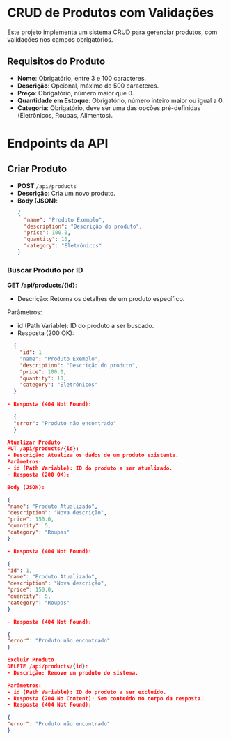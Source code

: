 # CRUD de Produtos com Validações

Este projeto implementa um sistema CRUD para gerenciar produtos, com validações nos campos obrigatórios.

## Requisitos do Produto
- **Nome**: Obrigatório, entre 3 e 100 caracteres.
- **Descrição**: Opcional, máximo de 500 caracteres.
- **Preço**: Obrigatório, número maior que 0.
- **Quantidade em Estoque**: Obrigatório, número inteiro maior ou igual a 0.
- **Categoria**: Obrigatório, deve ser uma das opções pré-definidas (Eletrônicos, Roupas, Alimentos).

# Endpoints da API

## Criar Produto
- **POST** `/api/products`
- **Descrição**: Cria um novo produto.
- **Body (JSON)**:
  ```json
  {
    "name": "Produto Exemplo",
    "description": "Descrição do produto",
    "price": 100.0,
    "quantity": 10,
    "category": "Eletrônicos"
  }
### Buscar Produto por ID ###
**GET /api/products/{id}**:
- Descrição: Retorna os detalhes de um produto específico.

Parâmetros:
- id (Path Variable): ID do produto a ser buscado.
- Resposta (200 OK):

```json
  {
    "id": 1
    "name": "Produto Exemplo",
    "description": "Descrição do produto",
    "price": 100.0,
    "quantity": 10,
    "category": "Eletrônicos"
  }
  
- Resposta (404 Not Found):

  {
  "error": "Produto não encontrado"
  }

Atualizar Produto 
PUT /api/products/{id}:
- Descrição: Atualiza os dados de um produto existente.
Parâmetros:
- id (Path Variable): ID do produto a ser atualizado.
- Resposta (200 OK):

Body (JSON):

{
"name": "Produto Atualizado",
"description": "Nova descrição",
"price": 150.0,
"quantity": 5,
"category": "Roupas"
}

- Resposta (404 Not Found):

{
"id": 1,
"name": "Produto Atualizado",
"description": "Nova descrição",
"price": 150.0,
"quantity": 5,
"category": "Roupas"
}

- Resposta (404 Not Found):

{
"error": "Produto não encontrado"
}

Excluir Produto 
DELETE /api/products/{id}:
- Descrição: Remove um produto do sistema.

Parâmetros:
- id (Path Variable): ID do produto a ser excluído.
- Resposta (204 No Content): Sem conteúdo no corpo da resposta.
- Resposta (404 Not Found):

{
"error": "Produto não encontrado"
}